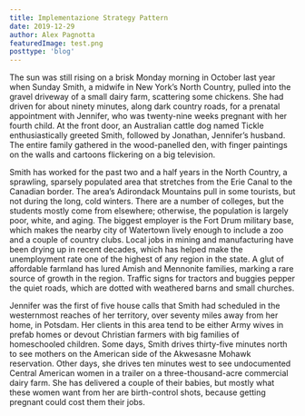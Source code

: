 ```yaml
---
title: Implementazione Strategy Pattern
date: 2019-12-29
author: Alex Pagnotta
featuredImage: test.png
posttype: 'blog'
---
```



The sun was still rising on a brisk Monday morning in October last year when Sunday Smith, a midwife in New York’s North Country, pulled into the gravel driveway of a small dairy farm, scattering some chickens. She had driven for about ninety minutes, along dark country roads, for a prenatal appointment with Jennifer, who was twenty-nine weeks pregnant with her fourth child. At the front door, an Australian cattle dog named Tickle enthusiastically greeted Smith, followed by Jonathan, Jennifer’s husband. The entire family gathered in the wood-panelled den, with finger paintings on the walls and cartoons flickering on a big television.

Smith has worked for the past two and a half years in the North Country, a sprawling, sparsely populated area that stretches from the Erie Canal to the Canadian border. The area’s Adirondack Mountains pull in some tourists, but not during the long, cold winters. There are a number of colleges, but the students mostly come from elsewhere; otherwise, the population is largely poor, white, and aging. The biggest employer is the Fort Drum military base, which makes the nearby city of Watertown lively enough to include a zoo and a couple of country clubs. Local jobs in mining and manufacturing have been drying up in recent decades, which has helped make the unemployment rate one of the highest of any region in the state. A glut of affordable farmland has lured Amish and Mennonite families, marking a rare source of growth in the region. Traffic signs for tractors and buggies pepper the quiet roads, which are dotted with weathered barns and small churches.

Jennifer was the first of five house calls that Smith had scheduled in the westernmost reaches of her territory, over seventy miles away from her home, in Potsdam. Her clients in this area tend to be either Army wives in prefab homes or devout Christian farmers with big families of homeschooled children. Some days, Smith drives thirty-five minutes north to see mothers on the American side of the Akwesasne Mohawk reservation. Other days, she drives ten minutes west to see undocumented Central American women in a trailer on a three-thousand-acre commercial dairy farm. She has delivered a couple of their babies, but mostly what these women want from her are birth-control shots, because getting pregnant could cost them their jobs.

